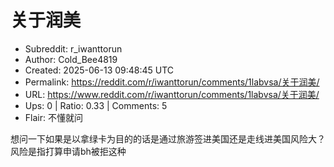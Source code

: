 # 关于润美

- Subreddit: r_iwanttorun
- Author: Cold_Bee4819
- Created: 2025-06-13 09:48:45 UTC
- Permalink: https://reddit.com/r/iwanttorun/comments/1labvsa/关于润美/
- URL: https://www.reddit.com/r/iwanttorun/comments/1labvsa/关于润美/
- Ups: 0 | Ratio: 0.33 | Comments: 5
- Flair: 不懂就问


想问一下如果是以拿绿卡为目的的话是通过旅游签进美国还是走线进美国风险大？
风险是指打算申请bh被拒这种

